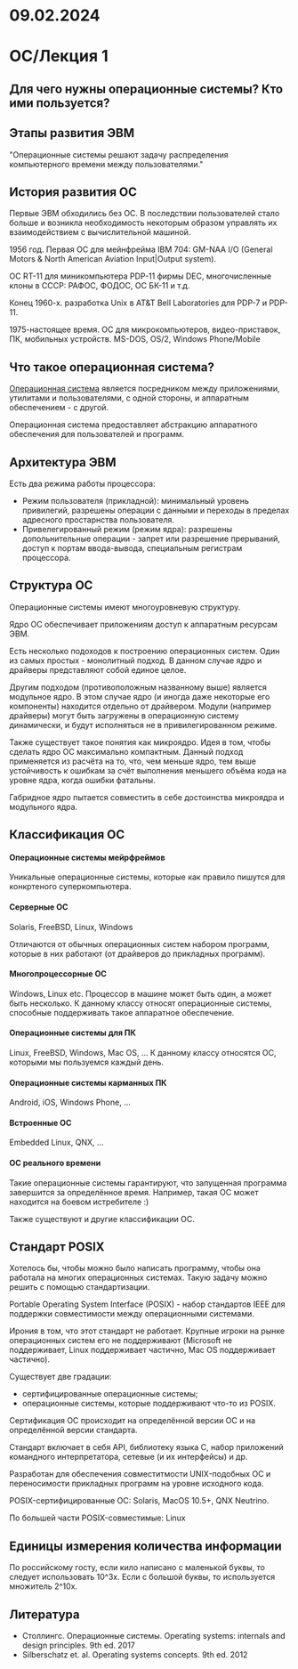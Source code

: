 # 09.02.2024

# ОС/Лекция 1

## Для чего нужны операционные системы? Кто ими пользуется?

## Этапы развития ЭВМ

"Операционные системы решают задачу распределения компьютерного времени между пользователями."

## История развития ОС

Первые ЭВМ обходились без ОС. В последствии пользователей стало больше и возникла необходимость некоторым образом управлять их взаимодействием с вычислительной машиной.

1956 год. Первая ОС для мейнфрейма IBM 704: GM-NAA I/O (General Motors & North American Aviation Input|Output system).

ОС RT-11 для миникомпьютера PDP-11 фирмы DEC, многочисленные клоны в СССР: РАФОС, ФОДОС, ОС БК-11 и т.д.

Конец 1960-х. разработка Unix  в AT&T Bell Laboratories для PDP-7 и PDP-11.

1975-настоящее время. ОС для микрокомпьютеров, видео-приставок, ПК, мобильных устройств. MS-DOS, OS/2, Windows Phone/Mobile

## Что такое операционная система?

<u>Операционная система</u> является посредником между приложениями, утилитами и пользователями, с одной стороны, и аппаратным обеспечением - с другой.

Операционная система предоставляет абстракцию аппаратного обеспечения для пользователей и программ.

## Архитектура ЭВМ

Есть два режима работы процессора:
- Режим пользователя (прикладной): минимальный уровень привилегий, разрешены операции с данными и переходы в пределах адресного простарнства пользователя.
- Привелегированный режим (режим ядра): разрешены допольнительные операции - запрет или разрешение прерываний, доступ к портам ввода-вывода, специальным регистрам процессора.

## Структура ОС

Операционные системы имеют многоуровневую структуру.

Ядро ОС обеспечивает приложениям доступ к аппаратным ресурсам ЭВМ.

Есть несколько подоходов к построению операционных систем. Один из самых простых - монолитный подход. В данном случае ядро и драйверы представляют собой единое целое.

Другим подходом (противоположным названному выше) является модульное ядро. В этом случае ядро (и иногда даже некоторые его компоненты) находится отдельно от драйвером. Модули (например драйверы) могут быть загружены в операционную систему динамически, и будут исполняться не в привилегированном режиме.

Также существует такое понятия как микроядро. Идея в том, чтобы сделать ядро ОС максимально компактным. Данный подход применяется из расчёта на то, что, чем меньше ядро, тем выше устойчивость к ошибкам за счёт выполнения меньшего объёма кода на уровне ядра, когда ошибки фатальны.

Габридное ядро пытается совместить в себе достоинства микроядра и модульного ядра.

## Классификация ОС

#### Операционные системы мейрфреймов

Уникальные операционные системы, которые как правило пишутся для конкртеного суперкомпьютера.

#### Серверные ОС

Solaris, FreeBSD, Linux, Windows

Отличаются от обычных операционных систем набором программ, которые в них работают (от драйверов до прикладных программ).

#### Многопроцессорные ОС

Windows, Linux etc.
Процессор в машине может быть один, а может быть несколько. К данному классу относят операционные системы, способные поддерживать такое аппаратное обеспечение.

#### Операционные системы для ПК

Linux, FreeBSD, Windows, Mac OS, ...
К данному классу относятся ОС, которыми мы пользуемся каждый день.

#### Операционные системы карманных ПК

Android, iOS, Windows Phone, ...

#### Встроенные ОС

Embedded Linux, QNX, ...

#### ОС реального времени

Такие операционные системы гарантируют, что запущенная программа завершится за определённое время. Например, такая ОС может находится на боевом истребителе :)

Также существуют и другие классификации ОС.

## Стандарт POSIX

Хотелось бы, чтобы можно было написать программу, чтобы она работала на многих операционных системах. Такую задачу можно решить с помощью стандартизации.

Portable Operating System Interface (POSIX) - набор стандартов IEEE для поддержки совместимости между операционными системами.

Ирония в том, что этот стандарт не работает. Крупные игроки на рынке операционных систем его не поддерживают (Microsoft не поддерживает, Linux поддерживает частично, Mac OS поддерживает частично).

Существует две градации:
- сертифицированные операционные системы;
- операционные системы, которые поддерживают что-то из POSIX.

Сертификация ОС происходит на определённой версии ОС и на определённой версии стандарта.

Стандарт включает в себя  API, библиотеку языка C, набор приложений командного интерпретатора, сетевые (и их интерфейсы) и др.

Разработан для обеспечения совместитмости UNIX-подобных ОС и переносимости прикладных программ на уровне исходного кода.

POSIX-сертифицированные ОС: Solaris, MacOS 10.5+, QNX Neutrino.

По большей части POSIX-совместимые: Linux

## Единицы измерения количества информации

По российскому госту, если кило написано с маленькой буквы, то следует использовать 10^3x. Если с большой буквы, то используется множитель 2^10x.

## Литература

- Столлингс. Операционные системы. Operating systems: internals and design principles. 9th ed. 2017
- Silberschatz et. al. Operating systems concepts. 9th ed. 2012


